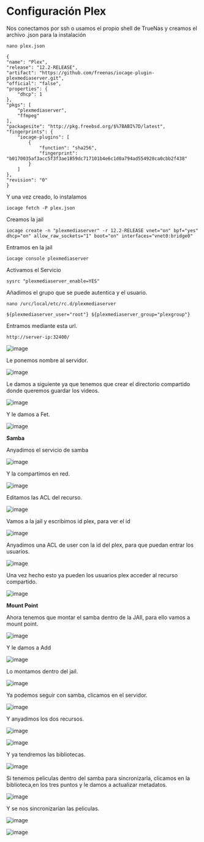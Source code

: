 # **Configuración Plex**

Nos conectamos por ssh o usamos el propio shell de TrueNas y creamos el archivo .json para la instalación

`nano plex.json`

    {
    "name": "Plex",
    "release": "12.2-RELEASE",
    "artifact": "https://github.com/freenas/iocage-plugin-plexmediaserver.git",
    "official": "false",
    "properties": {
        "dhcp": 1
    },
    "pkgs": [
        "plexmediaserver",
        "ffmpeg"
    ],
    "packagesite": "http://pkg.freebsd.org/$%7BABI%7D/latest",
    "fingerprints": {
        "iocage-plugins": [
            {
                "function": "sha256",
                "fingerprint": "b0170035af3acc5f3f3ae1859dc717101b4e6c1d0a794ad554928ca0cbb2f438"
            }
        ]
    },
    "revision": "0"
    }
Y una vez creado, lo instalamos

`iocage fetch -P plex.json`

Creamos la jail

`iocage create -n "plexmediaserver" -r 12.2-RELEASE vnet="on" bpf="yes" dhcp="on" allow_raw_sockets="1" boot="on" interfaces="vnet0:bridge0"`

Entramos en la jail

`iocage console plexmediaserver`

Activamos el Servicio

`sysrc "plexmediaserver_enable=YES"`

Añadimos el grupo que se puede autentica y el usuario.

`nano /urc/local/etc/rc.d/plexmediaserver`

`${plexmediaserver_user="root"}
${plexmediaserver_group="plexgroup"}`

Entramos mediante esta url.

`http://server-ip:32400/`


![image](https://user-images.githubusercontent.com/84206290/119529165-23dcc080-bd82-11eb-939d-d3d828d0f3e3.png)

Le ponemos nombre al servidor.

![image](https://user-images.githubusercontent.com/84206290/119529252-37882700-bd82-11eb-8564-0128cb33302a.png)


Le damos a siguiente ya que tenemos que crear el directorio compartido donde queremos guardar los videos.

![image](https://user-images.githubusercontent.com/84206290/119529854-c432e500-bd82-11eb-87b7-4224db824167.png)


Y le damos a Fet.

![image](https://user-images.githubusercontent.com/84206290/119529972-dd3b9600-bd82-11eb-8d60-48141472fd27.png)


**Samba**

Anyadimos el servicio de samba


![image](https://user-images.githubusercontent.com/84206290/119530474-53d89380-bd83-11eb-9677-2b9b2c8c1bee.png)

Y la compartimos en red.

![image](https://user-images.githubusercontent.com/84206290/119530633-7b2f6080-bd83-11eb-895f-39e6eeec9aa6.png)

Editamos las ACL del recurso.

![image](https://user-images.githubusercontent.com/84206290/119530741-97330200-bd83-11eb-9bf7-c735b0684f60.png)


Vamos a la jail y escribimos id plex, para ver el id

![image](https://user-images.githubusercontent.com/84206290/119530836-aca82c00-bd83-11eb-945b-034978a1b536.png)


Anyadimos una ACL de user con la id del plex, para que puedan entrar los usuarios.

![image](https://user-images.githubusercontent.com/84206290/119530910-be89cf00-bd83-11eb-8cab-6fea4c61c1ea.png)


Una vez hecho esto ya pueden los usuarios plex acceder al recurso compartido.

![image](https://user-images.githubusercontent.com/91557892/171187746-0aab912f-a6ed-4e11-a5ae-9289fdd8c1a5.png)

**Mount Point**

Ahora tenemos que montar el samba dentro de la JAIl, para ello vamos a mount point.

![image](https://user-images.githubusercontent.com/84206290/119531340-1c1e1b80-bd84-11eb-8c1a-2e187f836a15.png)

Y le damos a Add

![image](https://user-images.githubusercontent.com/84206290/119531419-2dffbe80-bd84-11eb-9595-9c566ef774a2.png)

Lo montamos dentro del jail.

![image](https://user-images.githubusercontent.com/84206290/119531512-4a036000-bd84-11eb-97e4-7a6a846f36bb.png)


Ya podemos seguir con samba, clicamos en el servidor.

![image](https://user-images.githubusercontent.com/84206290/119531706-7d45ef00-bd84-11eb-904e-cf150a56450a.png)


Y anyadimos los dos recursos.

![image](https://user-images.githubusercontent.com/84206290/119531884-a797ac80-bd84-11eb-8cc5-6d4e18878d0f.png)


![image](https://user-images.githubusercontent.com/84206290/119532984-b29f0c80-bd85-11eb-9d04-f0b85873c117.png)


Y ya tendremos las bibliotecas.

![image](https://user-images.githubusercontent.com/91557892/172471386-a65bdba4-459d-486b-9da8-c8d302fe190e.png)


Si tenemos peliculas dentro del samba para sincronizarla, clicamos en la biblioteca,en los tres puntos y le damos a actualizar metadatos.

![image](https://user-images.githubusercontent.com/84206290/119532684-648a0900-bd85-11eb-8452-de60d76f10b1.png)

Y se nos sincronizarían las peliculas.

![image](https://user-images.githubusercontent.com/91557892/172471945-5778adfc-cc11-4719-9747-1b57171be51f.png)

![image](https://user-images.githubusercontent.com/91557892/172471869-9beb0f10-7f9a-40e2-8c10-5bee358045dc.png)

